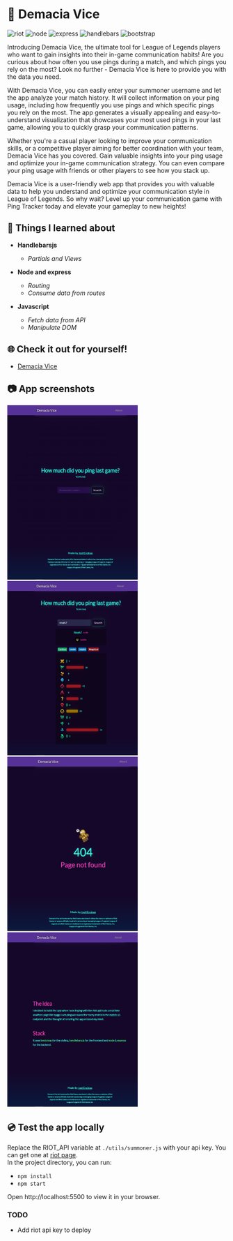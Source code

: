 # 🌴 Demacia Vice 
<img src="https://img.shields.io/badge/LOLAPI-D32936?style=for-the-badge&logo=riotgames&logoColor=white" alt="riot" style="max-width: 100%;"> <img src="https://img.shields.io/badge/Node.js-43853D?style=for-the-badge&logo=node.js&logoColor=white" alt="node" style="max-width: 100%;"> <img src="https://img.shields.io/badge/Express-000000?style=for-the-badge&logo=express&logoColor=white" alt="express" style="max-width: 100%;"> <img src="https://img.shields.io/badge/handlebars-AF4B0C?style=for-the-badge&logo=handlebarsdotjs&logoColor=white" alt="handlebars" style="max-width: 100%;"> <img src="https://img.shields.io/badge/Bootstrap-563D7C?style=for-the-badge&logo=bootstrap&logoColor=white" alt="bootstrap" style="max-width: 100%;">

Introducing Demacia Vice, the ultimate tool for League of Legends players who want to gain insights into their in-game communication habits! Are you curious about how often you use pings during a match, and which pings you rely on the most? Look no further - Demacia Vice is here to provide you with the data you need.

With Demacia Vice, you can easily enter your summoner username and let the app analyze your match history. It will collect information on your ping usage, including how frequently you use pings and which specific pings you rely on the most. The app generates a visually appealing and easy-to-understand visualization that showcases your most used pings in your last game, allowing you to quickly grasp your communication patterns.

Whether you're a casual player looking to improve your communication skills, or a competitive player aiming for better coordination with your team, Demacia Vice has you covered. Gain valuable insights into your ping usage and optimize your in-game communication strategy. You can even compare your ping usage with friends or other players to see how you stack up.

Demacia Vice is a user-friendly web app that provides you with valuable data to help you understand and optimize your communication style in League of Legends. So why wait? Level up your communication game with Ping Tracker today and elevate your gameplay to new heights!

## 🚀 Things I learned about
- **Handlebarsjs**

  - *Partials and Views*

- **Node and express**

  - *Routing*
  - *Consume data from routes*
  
- **Javascript**

  - *Fetch data from API*
  - *Manipulate DOM*
  
## 🌐 Check it out for yourself!
- [Demacia Vice](https://demacia-vice.onrender.com/)

## 📷 App screenshots
<img src="https://github.com/JoelEncinas/Demacia-vice/blob/main/demo_imgs/app_demo1.png" alt="demo" width="300" height="400"> <img src="https://github.com/JoelEncinas/Demacia-vice/blob/main/demo_imgs/app_demo2.png" alt="demo" width="300" height="400"> <img src="https://github.com/JoelEncinas/Demacia-vice/blob/main/demo_imgs/app_demo3.png" alt="demo" width="300" height="400"> <img src="https://github.com/JoelEncinas/Demacia-vice/blob/main/demo_imgs/app_demo4.png" alt="demo" width="300" height="400">

## 💿 Test the app locally

Replace the RIOT_API variable at `./utils/summoner.js` with your api key. You can get one at [riot page](https://developer.riotgames.com/).  
In the project directory, you can run:

- `npm install`
- `npm start`

Open http://localhost:5500 to view it in your browser.

### TODO

- Add riot api key to deploy 
